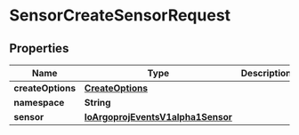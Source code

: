 

# SensorCreateSensorRequest


## Properties

Name | Type | Description | Notes
------------ | ------------- | ------------- | -------------
**createOptions** | [**CreateOptions**](CreateOptions.md) |  |  [optional]
**namespace** | **String** |  |  [optional]
**sensor** | [**IoArgoprojEventsV1alpha1Sensor**](IoArgoprojEventsV1alpha1Sensor.md) |  |  [optional]



